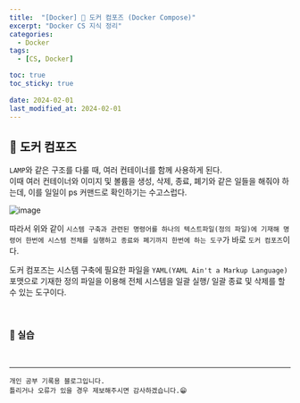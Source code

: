 ```yaml
---
title:  "[Docker] 🐋 도커 컴포즈 (Docker Compose)"
excerpt: "Docker CS 지식 정리"
categories:
  - Docker
tags:
  - [CS, Docker]

toc: true
toc_sticky: true
 
date: 2024-02-01
last_modified_at: 2024-02-01
---
```


## 📖 도커 컴포즈

`LAMP`와 같은 구조를 다룰 때, 여러 컨테이너를 함께 사용하게 된다.  
이때 여러 컨테이너와 이미지 및 볼륨을 생성, 삭제, 종료, 폐기와 같은 일들을 해줘야 하는데, 이를 일일이 ps 커맨드로 확인하기는 수고스럽다.  

![image](https://github.com/yyechan0602/yyechan0602.github.io/assets/37824506/2dd17151-0c3f-4ca0-bae9-b2d30e838f39)

따라서 위와 같이 `시스템 구축과 관련된 명령어를 하나의 텍스트파일(정의 파일)에 기재해 명령어 한번에 시스템 전체를 실행하고 종료와 폐기까지 한번에 하는 도구`가 바로 `도커 컴포즈`이다.  

도커 컴포즈는 시스템 구축에 필요한 파일을 `YAML(YAML Ain't a Markup Language)` 포맷으로 기재한 정의 파일을 이용해 전체 시스템을 일괄 실행/ 일괄 종료 및 삭제를 할 수 있는 도구이다.  

<br>

### 🍄 실습



<br>

***
    개인 공부 기록용 블로그입니다.
    틀리거나 오류가 있을 경우 제보해주시면 감사하겠습니다.😁